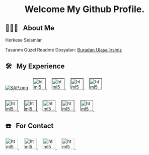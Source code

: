 <h1 align="center">Welcome My Github Profile.</h1>

 ## 🙋🏻‍♂️ &nbsp; About Me
  Herkese Selamlar <br>
  
  Tasarımı Güzel Readme Dosyaları: 
   [Buradan Ulaşailirsiniz](https://github.com/durgeshsamariya/awesome-github-profile-readme-templates/tree/master/templates)

  <!--  [🔗](https://github.com/durgeshsamariya/awesome-github-profile-readme-templates/tree/master/templates)-->
  
 ## 🛠️ &nbsp; My Experience
   
   [![SAP.png](https://resmim.net/cdn/2024/07/28/WrpReZ.png)](https://www.sap.com/index.html)&nbsp;&nbsp;&nbsp;
   <a href="" target="_blank" rel="noreferrer">
    <img src="https://skillicons.dev/icons?i=cs" alt="html5" width="40" height="35"/>
   </a>&nbsp;&nbsp;&nbsp;
   <a href="" target="_blank" rel="noreferrer">
    <img src="https://skillicons.dev/icons?i=python" alt="html5" width="40" height="35"/>
   </a>&nbsp;&nbsp;&nbsp;
   <a href="" target="_blank" rel="noreferrer">
    <img src="https://skillicons.dev/icons?i=git" alt="html5" width="40" height="35"/>
   </a>&nbsp;&nbsp;&nbsp;
   <a href="" target="_blank" rel="noreferrer">
    <img src="https://skillicons.dev/icons?i=vscode" alt="html5" width="40" height="35"/>
   </a><br><br>
   
   <a href="" target="_blank" rel="noreferrer">
    <img src="https://skillicons.dev/icons?i=html" alt="html5" width="40" height="35"/>
   </a>&nbsp;&nbsp;&nbsp;
   
   <a href="" target="_blank" rel="noreferrer">
    <img src="https://skillicons.dev/icons?i=css" alt="html5" width="40" height="35"/>
   </a>&nbsp;&nbsp;&nbsp;
   
   <a href="" target="_blank" rel="noreferrer">
    <img src="https://skillicons.dev/icons?i=illustrator" alt="html5" width="40" height="35"/>
   </a>&nbsp;&nbsp;&nbsp;
   
   <a href="" target="_blank" rel="noreferrer">
    <img src="https://skillicons.dev/icons?i=pr" alt="html5" width="40" height="35"/>
   </a>&nbsp;&nbsp;&nbsp;
   
   <a href="" target="_blank" rel="noreferrer">
    <img src="https://skillicons.dev/icons?i=ps" alt="html5" width="40" height="35"/>
   </a>&nbsp;&nbsp;&nbsp;
  



## ☎️ &nbsp; For Contact

  
<a href="https://www.linkedin.com/in/bunyaminkok/" target="_blank" rel="noreferrer">
    <img src="https://skillicons.dev/icons?i=linkedin" alt="html5" width="40" height="35"/>
   </a>&nbsp;&nbsp;&nbsp;

<a href="https://www.instagram.com/bunyaminkokk/" target="_blank" rel="noreferrer">
    <img src="https://skillicons.dev/icons?i=instagram" alt="html5" width="40" height="35"/>
</a>&nbsp;&nbsp;&nbsp;


<a href="https://x.com/bunyaminkokk?t=QnTiMhoj_h1jpY-z-S7EQQ&s=09" target="_blank" rel="noreferrer">
    <img src="https://skillicons.dev/icons?i=twitter" alt="html5" width="40" height="35"/>
</a>&nbsp;&nbsp;&nbsp;

<a href="https://discord.gg/75b3yU7jGp" target="_blank" rel="noreferrer">
    <img src="https://skillicons.dev/icons?i=discord" alt="html5" width="40" height="35"/>
</a>&nbsp;&nbsp;&nbsp;

  <!-- 
<a href="https://www.w3.org/html/" target="_blank" rel="noreferrer">
    <img src="https://raw.githubusercontent.com/edent/SuperTinyIcons/e94212a487d744cb75e75241cb93716836b2d1e2/images/svg/youtube.svg" alt="html5" width="40" height="35"/>
</a>&nbsp;&nbsp;&nbsp;-->
<!-- 
<a href="https://www.w3.org/html/" target="_blank" rel="noreferrer">
    <img src="https://resmim.net/cdn/2024/07/28/Wr2lV1.png" alt="html5" width="40" height="35"/>
</a>&nbsp;&nbsp;&nbsp;-->


